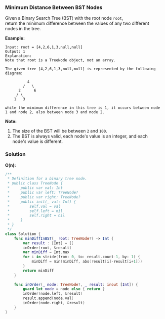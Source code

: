 
### Minimum Distance Between BST Nodes

Given a Binary Search Tree (BST) with the root node `root`,</br> 
return the minimum difference between the values of any two different nodes in the tree.

__Example:__
```
Input: root = [4,2,6,1,3,null,null]
Output: 1
Explanation:
Note that root is a TreeNode object, not an array.

The given tree [4,2,6,1,3,null,null] is represented by the following diagram:

          4
        /   \
      2      6
     / \    
    1   3  

while the minimum difference in this tree is 1, it occurs between node 1 and node 2, also between node 3 and node 2.
```

__Note:__
1. The size of the BST will be between `2` and `100`.
2. The BST is always valid, each node's value is an integer, and each node's value is different.

### Solution
__O(n):__
```Swift
/**
 * Definition for a binary tree node.
 * public class TreeNode {
 *     public var val: Int
 *     public var left: TreeNode?
 *     public var right: TreeNode?
 *     public init(_ val: Int) {
 *         self.val = val
 *         self.left = nil
 *         self.right = nil
 *     }
 * }
 */
class Solution {
    func minDiffInBST(_ root: TreeNode?) -> Int {
        var result : [Int] = []
        inOrder(root, &result)
        var minDiff = Int.max
        for i in stride(from: 0, to: result.count-1, by: 1) {
            minDiff = min(minDiff, abs(result[i]-result[i+1]))
        }
        return minDiff
    }
    
    func inOrder(_ node: TreeNode?, _ result: inout [Int]) {
        guard let node = node else { return }
        inOrder(node.left, &result)
        result.append(node.val)
        inOrder(node.right, &result)
    }
}
```